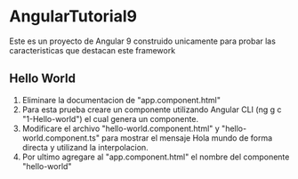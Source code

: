 # AngularTutorial9

Este es un proyecto de Angular 9 construido unicamente para probar las caracteristicas que destacan este framework

## Hello World
1) Eliminare la documentacion de "app.component.html"
2) Para esta prueba creare un componente utilizando Angular CLI (ng g c "1-Hello-world") el cual genera un componente.
3) Modificare el archivo "hello-world.component.html" y "hello-world.component.ts" para mostrar el mensaje Hola mundo de forma directa y utilizand la interpolacion.  
4) Por ultimo agregare al "app.component.html" el nombre del componente "hello-world" 